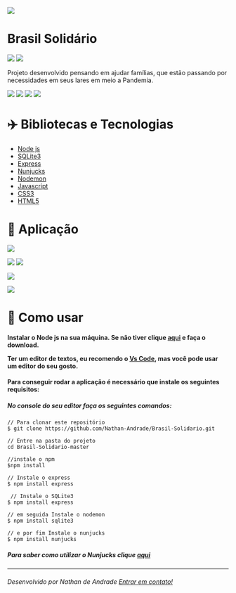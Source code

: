 ![](https://raw.githubusercontent.com/Nathan-Andrade/Brasil-Solidario/3d253f15cdb0c3a99829804f62c8b0e69d73e78e/Public/assets/icones/logo.svg)
# Brasil Solidário
![](https://github.com/Nathan-Andrade/Brasil-Solidario/blob/master/github/gifdaaplicacao2.gif?raw=true) ![](https://github.com/Nathan-Andrade/Brasil-Solidario/blob/master/github/gifresponsive.gif?raw=true)

Projeto desenvolvido pensando em ajudar famílias, que estão passando por necessidades em seus lares em meio a Pandemia.

![](https://img.shields.io/github/languages/count/Nathan-Andrade/Brasil-Solidario?color=%23f3be10) ![](https://img.shields.io/github/languages/top/Nathan-Andrade/Brasil-Solidario?color=%23f3be10) ![](https://img.shields.io/github/repo-size/Nathan-Andrade/Brasil-Solidario?color=%23f3be10) ![](https://img.shields.io/github/last-commit/Nathan-Andrade/Brasil-Solidario?color=%23f3be10)

# :airplane: Bibliotecas e Tecnologias
- <a href="https://nodejs.org/en/">Node js</a>
- <a href="https://www.sqlite.org/docs.html">SQLite3</a>
- <a href="https://expressjs.com/pt-br/">Express</a>
- <a href="https://mozilla.github.io/nunjucks/">Nunjucks</a>
- <a href="https://www.npmjs.com/package/nodemon">Nodemon</a>
- <a href="https://www.javascript.com/">Javascript</a>
- <a href="https://www.w3schools.com/css/">CSS3</a>
- <a href="https://www.w3schools.com/html/default.asp">HTML5</a>

# :dart: Aplicação
![](https://github.com/Nathan-Andrade/Brasil-Solidario/blob/master/github/home.PNG?raw=true)

![](https://github.com/Nathan-Andrade/Brasil-Solidario/blob/master/github/cadastro.PNG?raw=true)
![](https://github.com/Nathan-Andrade/Brasil-Solidario/blob/master/github/cadastro2.PNG?raw=true)

![](https://github.com/Nathan-Andrade/Brasil-Solidario/blob/master/github/pesquisa.PNG?raw=true)

![](https://github.com/Nathan-Andrade/Brasil-Solidario/blob/master/github/pedidos-de-ajuda.PNG?raw=true)

 # :bookmark_tabs:   Como usar
 <h4>Instalar o Node js na sua máquina. Se não tiver clique <a href="https://nodejs.org/en/">aqui</a> e faça o download.

Ter um editor de textos, eu recomendo o <a href="https://code.visualstudio.com/">Vs Code</a>, mas você pode usar um editor do seu gosto.</h4>

<h4>Para conseguir rodar a aplicação é necessário que instale os seguintes requisitos:</h4>
<h5>No console do seu editor faça os seguintes comandos:</h5>


    // Para clonar este repositório
    $ git clone https://github.com/Nathan-Andrade/Brasil-Solidario.git
    
    // Entre na pasta do projeto
    cd Brasil-Solidario-master
    
	//instale o npm
	$npm install
	
    // Instale o express 
    $ npm install express
    
     // Instale o SQLite3 
    $ npm install express
    
    // em seguida Instale o nodemon
    $ npm install sqlite3
    
    // e por fim Instale o nunjucks
    $ npm install nunjucks


##### Para saber como utilizar o Nunjucks clique <a href="https://mozilla.github.io/nunjucks/"> aqui</a>
------------
###### Desenvolvido por Nathan de Andrade <a href="https://www.linkedin.com/in/nathan-a-1b9436124/">Entrar em contato!</a>
